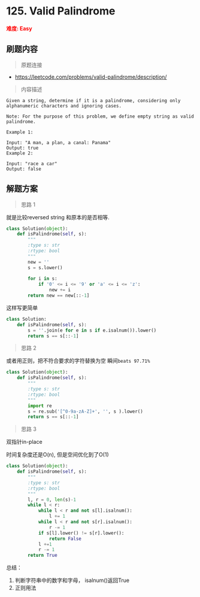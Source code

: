 # 125. Valid Palindrome

**<font color=red>难度: Easy</font>**

## 刷题内容

> 原题连接

* https://leetcode.com/problems/valid-palindrome/description/

> 内容描述

```
Given a string, determine if it is a palindrome, considering only alphanumeric characters and ignoring cases.

Note: For the purpose of this problem, we define empty string as valid palindrome.

Example 1:

Input: "A man, a plan, a canal: Panama"
Output: true
Example 2:

Input: "race a car"
Output: false
```

## 解题方案

> 思路 1

就是比较reversed string 和原本的是否相等.


```python
class Solution(object):
    def isPalindrome(self, s):
        """
        :type s: str
        :rtype: bool
        """
        new = ''
        s = s.lower()
        
        for i in s:
            if '0' <= i <= '9' or 'a' <= i <= 'z':
                new += i
        return new == new[::-1]  
```
这样写更简单

```python
class Solution:
    def isPalindrome(self, s):
        s = ''.join(e for e in s if e.isalnum()).lower()
        return s == s[::-1]
```

> 思路 2

或者用正则，把不符合要求的字符替换为空 瞬间```beats 97.71%```

```python
class Solution(object):
    def isPalindrome(self, s):
        """
        :type s: str
        :rtype: bool
        """
        import re
        s = re.sub('[^0-9a-zA-Z]+', '', s ).lower()
        return s == s[::-1]
```

> 思路 3

双指针in-place

时间复杂度还是O(n), 但是空间优化到了O(1)
```python
class Solution(object):
    def isPalindrome(self, s):
        """
        :type s: str
        :rtype: bool
        """
        l, r = 0, len(s)-1
        while l < r:
            while l < r and not s[l].isalnum():
                l += 1
            while l < r and not s[r].isalnum():
                r -= 1
            if s[l].lower() != s[r].lower():
                return False
            l +=1
            r -= 1
        return True
```
总结：
1. 判断字符串中的数字和字母， isalnum()返回True
2. 正则用法